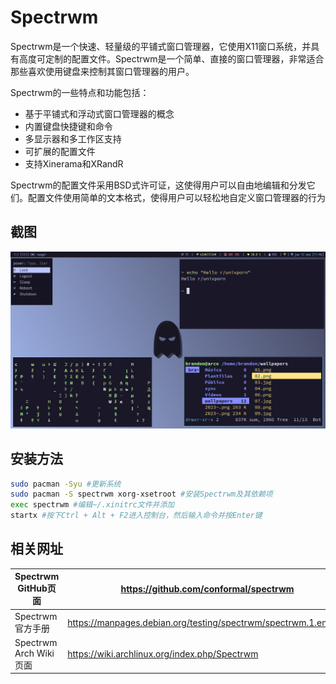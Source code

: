 # Spectrwm

Spectrwm是一个快速、轻量级的平铺式窗口管理器，它使用X11窗口系统，并具有高度可定制的配置文件。Spectrwm是一个简单、直接的窗口管理器，非常适合那些喜欢使用键盘来控制其窗口管理器的用户。

Spectrwm的一些特点和功能包括：

- 基于平铺式和浮动式窗口管理器的概念
- 内置键盘快捷键和命令
- 多显示器和多工作区支持
- 可扩展的配置文件
- 支持Xinerama和XRandR

Spectrwm的配置文件采用BSD式许可证，这使得用户可以自由地编辑和分发它们。配置文件使用简单的文本格式，使得用户可以轻松地自定义窗口管理器的行为

## 截图

![img](../img/g0ieurv1lsba1.png)

## 安装方法

```bash
sudo pacman -Syu #更新系统
sudo pacman -S spectrwm xorg-xsetroot #安装Spectrwm及其依赖项
exec spectrwm #编辑~/.xinitrc文件并添加
startx #按下Ctrl + Alt + F2进入控制台，然后输入命令并按Enter键
```



## 相关网址

| Spectrwm GitHub页面    | https://github.com/conformal/spectrwm                        |
| ---------------------- | ------------------------------------------------------------ |
| Spectrwm官方手册       | https://manpages.debian.org/testing/spectrwm/spectrwm.1.en.html |
| Spectrwm Arch Wiki页面 | https://wiki.archlinux.org/index.php/Spectrwm                |

